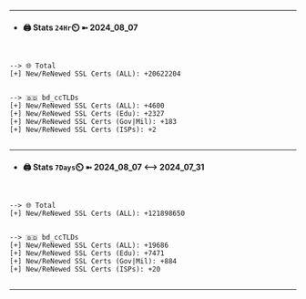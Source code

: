 

---
- #### 🖨️ **Stats** `24Hr`⏲️ ➼ 2024_08_07
```console


--> 🌐 Total
[+] New/ReNewed SSL Certs (ALL): +20622204


--> 🇧🇩 bd_ccTLDs
[+] New/ReNewed SSL Certs (ALL): +4600
[+] New/ReNewed SSL Certs (Edu): +2327
[+] New/ReNewed SSL Certs (Gov|Mil): +183
[+] New/ReNewed SSL Certs (ISPs): +2


```

---
- #### 🖨️ **Stats** `7Days`⏲️ ➼ 2024_08_07 <--> 2024_07_31
```console


--> 🌐 Total
[+] New/ReNewed SSL Certs (ALL): +121898650


--> 🇧🇩 bd_ccTLDs
[+] New/ReNewed SSL Certs (ALL): +19686
[+] New/ReNewed SSL Certs (Edu): +7471
[+] New/ReNewed SSL Certs (Gov|Mil): +884
[+] New/ReNewed SSL Certs (ISPs): +20


```

---

